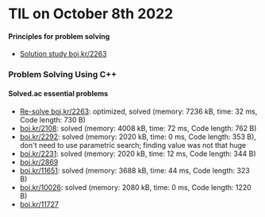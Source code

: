 # **TIL on October 8th 2022**
#### Principles for problem solving
- [Solution study boj.kr/2263](../../../Problem%20Solving/Solution%20study/sol-study-2263-10-09-2022.md)

### Problem Solving Using C++
#### Solved.ac essential problems
- [Re-solve boj.kr/2263](../../../Problem%20Solving/boj/solvedac/2263-re-10-09-2022.cpp): optimized, solved (memory: 7236 kB, time: 32 ms, Code length: 730 B)
- [boj.kr/2108](../../../Problem%20Solving/boj/solvedac/2108-10-09-2022.cpp): solved (memory: 4008 kB, time: 72 ms, Code length: 762 B)
- [boj.kr/2292](../../../Problem%20Solving/boj/solvedac/2292-10-09-2022.cpp): solved (memory: 2020 kB, time: 0 ms, Code length: 353 B), don't need to use parametric search; finding value was not that huge
- [boj.kr/2231](../../../Problem%20Solving/boj/solvedac/2231-10-09-2022.cpp): solved (memory: 2020 kB, time: 12 ms, Code length: 344 B)
- [boj.kr/2869](../../../Problem%20Solving/boj/solvedac/2869-10-09-2022.cpp)
- [boj.kr/11651](../../../Problem%20Solving/boj/solvedac/11651-10-09-2022.cpp): solved (memory: 3688 kB, time: 44 ms, Code length: 323 B)
- [boj.kr/10026](../../../Problem%20Solving/boj/solvedac/10026-10-09-2022.cpp): solved (memory: 2080 kB, time: 0 ms, Code length: 1220 B)
- [boj.kr/11727](../../../Problem%20Solving/boj/solvedac/11727-10-09-2022.cpp)